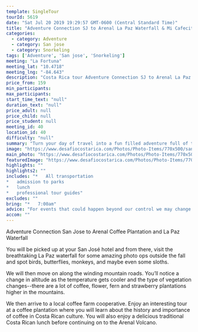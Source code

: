 ```yaml
---
template: SingleTour
tourId: 5619
date: "Sat Jul 20 2019 19:29:57 GMT-0600 (Central Standard Time)"
title: "Adventure Connection SJ to Arenal La Paz Waterfall & Mi Cafecito Tour"
categories: 
  - category: Adventure
  - category: San jose
  - category: Snorkeling
tags: ['Adventure', 'San jose', 'Snorkeling']
meeting: "La Fortuna"
meeting_lat: "10.4718"
meeting_lng: "-84.643"
description: "Costa Rica tour Adventure Connection SJ to Arenal La Paz Waterfall & Mi Cafecito Tour, id 5619"
price_from: 159
min_participants: 
max_participants: 
start_time_text: "null"
duration_text: "null"
price_adult: null
price_child: null
price_student: null
meeting_id: 40
location_id: 40
difficulty: "null"
summary: "Turn your day of travel into a fun filled adventure full of three of Costa Rica’s most beautiful sites. First, we’ll visit a coffee plantation and learn about the ancient techniques of planting, harvesting and processing coffee, as well as the importance of coffee production in Costa Rica. We’ll finish the coffee tour off with a delicious lunch and cup of coffee before continuing on to the Poas volcano. We'll pass by the picturesque La Paz Waterfall where you'll..."
image: "https://www.desafiocostarica.com/Photos/Photo-Items/770x500/san-jose-to-la-fortuna-doka-coffee-plantation-poas-volcano-and-la-paz-waterfall-1411575397.jpg"
main_photo: "https://www.desafiocostarica.com/Photos/Photo-Items/770x500/san-jose-to-la-fortuna-doka-coffee-plantation-poas-volcano-and-la-paz-waterfall-1411575397.jpg"
featuredImage: "https://www.desafiocostarica.com/Photos/Photo-Items/770x500/san-jose-to-la-fortuna-doka-coffee-plantation-poas-volcano-and-la-paz-waterfall-1411575397.jpg"
highlights: ""
highlights2: ""
includes: "*   All transportation
*   admission to parks
*   lunch
*   professional tour guides"
excludes: ""
bring: "*   7:00am"
advice: "For events that could happen beyond our control we may change to a more-suitable tour with an equal or similar adventure-appeal or offer other tour options so you don't miss out on a fun day in Costa Rica. We reserve the right to cancel a trip due to unfavorable conditions & will only run a tour according to our policies. Full refund is given if (on rare occasion) no tour is run."
accom: ""
---
```

Adventure Connection San Jose to Arenal Coffee Plantation and La Paz Waterfall

You will be picked up at your San José hotel and from there, visit the breathtaking La Paz waterfall for some amazing photo ops outside the fall and spot birds, butterflies, monkeys, and maybe even some sloths.

We will then move on along the winding mountain roads. You’ll notice a change in altitude as the temperature gets cooler and the type of vegetation changes--there are a lot of coffee, flower, fern and strawberry plantations higher in the mountains.

We then arrive to a local coffee farm cooperative. Enjoy an interesting tour at a coffee plantation where you will learn about the history and importance of coffee in Costa Rican culture. You will also enjoy a delicious traditional Costa Rican lunch before continuing on to the Arenal Volcano.